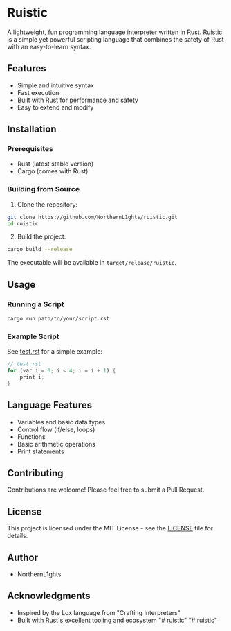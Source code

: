 # Ruistic

A lightweight, fun programming language interpreter written in Rust. Ruistic is a simple yet powerful scripting language that combines the safety of Rust with an easy-to-learn syntax.

## Features

- Simple and intuitive syntax
- Fast execution
- Built with Rust for performance and safety
- Easy to extend and modify

## Installation

### Prerequisites

- Rust (latest stable version)
- Cargo (comes with Rust)

### Building from Source

1. Clone the repository:
```bash
git clone https://github.com/NorthernL1ghts/ruistic.git
cd ruistic
```

2. Build the project:
```bash
cargo build --release
```

The executable will be available in `target/release/ruistic`.

## Usage

### Running a Script

```bash
cargo run path/to/your/script.rst
```

### Example Script

See [test.rst](ruistic/test.rst) for a simple example:

```rust
// test.rst
for (var i = 0; i < 4; i = i + 1) {
    print i;
}
```

## Language Features

- Variables and basic data types
- Control flow (if/else, loops)
- Functions
- Basic arithmetic operations
- Print statements

## Contributing

Contributions are welcome! Please feel free to submit a Pull Request.

## License

This project is licensed under the MIT License - see the [LICENSE](LICENSE) file for details.

## Author

- NorthernL1ghts

## Acknowledgments

- Inspired by the Lox language from "Crafting Interpreters"
- Built with Rust's excellent tooling and ecosystem "# ruistic" 
"# ruistic" 
